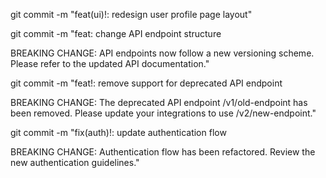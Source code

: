 git commit -m "feat(ui)!: redesign user profile page layout"

git commit -m "feat: change API endpoint structure

BREAKING CHANGE: API endpoints now follow a new versioning scheme. Please refer to the updated API documentation."

git commit -m "feat!: remove support for deprecated API endpoint

BREAKING CHANGE: The deprecated API endpoint /v1/old-endpoint has been removed. Please update your integrations to use /v2/new-endpoint."

git commit -m "fix(auth)!: update authentication flow

BREAKING CHANGE: Authentication flow has been refactored. Review the new authentication guidelines."
